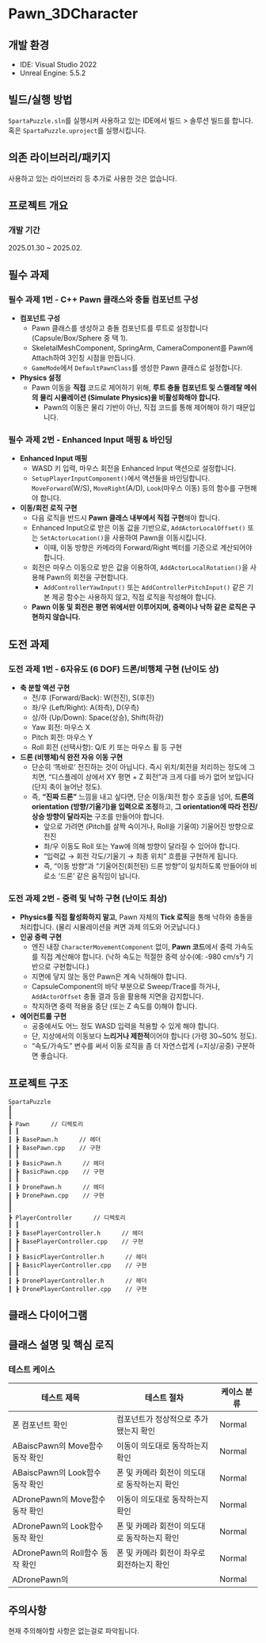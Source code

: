 # Pawn_3DCharacter

## 개발 환경

+ IDE: Visual Studio 2022
+ Unreal Engine: 5.5.2

## 빌드/실행 방법

`SpartaPuzzle.sln`를 실행시켜 사용하고 있는 IDE에서 빌드 > 솔루션 빌드를 합니다.  
혹은 `SpartaPuzzle.uproject`를 실행시킵니다.

## 의존 라이브러리/패키지

사용하고 있는 라이브러리 등 추가로 사용한 것은 없습니다.

## 프로젝트 개요

### 개발 기간

2025.01.30 ~ 2025.02.

## 필수 과제

### **필수 과제 1번 - C++ Pawn 클래스와 충돌 컴포넌트 구성**

- **컴포넌트 구성**
    - Pawn 클래스를 생성하고 충돌 컴포넌트를 루트로 설정합니다 (Capsule/Box/Sphere 중 택 1).
    - SkeletalMeshComponent, SpringArm, CameraComponent를 Pawn에 Attach하여 3인칭 시점을 만듭니다.
    - `GameMode`에서 `DefaultPawnClass`를 생성한 Pawn 클래스로 설정합니다.
- **Physics 설정**
    - Pawn 이동을 **직접** 코드로 제어하기 위해, **루트 충돌 컴포넌트 및 스켈레탈 메쉬의 물리 시뮬레이션 (Simulate Physics)을 비활성화해야 합니다.**
        - Pawn의 이동은 물리 기반이 아닌, 직접 코드를 통해 제어해야 하기 때문입니다.

### **필수 과제 2번 - Enhanced Input 매핑 & 바인딩**

- **Enhanced Input 매핑**
    - WASD 키 입력, 마우스 회전을 Enhanced Input 액션으로 설정합니다.
    - `SetupPlayerInputComponent()`에서 액션들을 바인딩합니다. `MoveForward`(W/S), `MoveRight`(A/D), `Look`(마우스 이동) 등의 함수를 구현해야 합니다.
- **이동/회전 로직 구현**
    - 다음 로직을 반드시 **Pawn 클래스 내부에서 직접 구현**해야 합니다.
    - Enhanced Input으로 받은 이동 값을 기반으로, `AddActorLocalOffset()` 또는 `SetActorLocation()`을 사용하여 Pawn을 이동시킵니다.
        - 이때, 이동 방향은 카메라의 Forward/Right 벡터를 기준으로 계산되어야 합니다.
    - 회전은 마우스 이동으로 받은 값을 이용하여, `AddActorLocalRotation()`을 사용해 Pawn의 회전을 구현합니다.
        - `AddControllerYawInput()` 또는 `AddControllerPitchInput()` 같은 기본 제공 함수는 사용하지 않고, 직접 로직을 작성해야 합니다.
    - **Pawn 이동 및 회전은 평면 위에서만 이루어지며, 중력이나 낙하 같은 로직은 구현하지 않습니다.**

## 도전 과제

### **도전 과제 1번 - 6자유도 (6 DOF) 드론/비행체 구현 (난이도 상)**

- **축 분할 액션 구현**
    - 전/후 (Forward/Back): W(전진), S(후진)
    - 좌/우 (Left/Right): A(좌측), D(우측)
    - 상/하 (Up/Down): Space(상승), Shift(하강)
    - Yaw 회전: 마우스 X
    - Pitch 회전: 마우스 Y
    - Roll 회전 (선택사항): Q/E 키 또는 마우스 휠 등 구현
- **드론 (비행체)식 완전 자유 이동 구현**
    - 단순히 ‘똑바로’ 전진하는 것이 아닙니다. 즉시 위치/회전을 처리하는 정도에 그치면, “디스플레이 상에서 XY 평면 + Z 회전”과 크게 다를 바가 없어 보입니다 (단지 축이 늘어난 정도).
    - 즉, **“진짜 드론”** 느낌을 내고 싶다면, 단순 이동/회전 함수 호출을 넘어, **드론의 orientation (방향/기울기)을 입력으로 조정**하고, **그 orientation에 따라 전진/상승 방향이 달라지는** 구조를 만들어야 합니다.
        - 앞으로 가려면 (Pitch를 살짝 숙이거나, Roll을 기울여) 기울어진 방향으로 전진
        - 좌/우 이동도 Roll 또는 Yaw에 의해 방향이 달라질 수 있어야 합니다.
        - “입력값 → 회전 각도/기울기 → 최종 위치” 흐름을 구현하게 됩니다.
        - 즉, “이동 방향”과 “기울어진(회전된) 드론 방향”이 일치하도록 만들어야 비로소 ‘드론’ 같은 움직임이 납니다.

### **도전 과제 2번 - 중력 및 낙하 구현 (난이도 최상)**

- **Physics를 직접 활성화하지 말고**, Pawn 자체의 **Tick 로직**을 통해 낙하와 충돌을 처리합니다. (물리 시뮬레이션을 켜면 과제 의도와 어긋납니다.)
- **인공 중력 구현**
    - 엔진 내장 `CharacterMovementComponent` 없이, **Pawn 코드**에서 중력 가속도를 직접 계산해야 합니다. (낙하 속도는 적절한 중력 상수(예: -980 cm/s²) 기반으로 구현합니다.)
    - 지면에 닿지 않는 동안 Pawn은 계속 낙하해야 합니다.
    - CapsuleComponent의 바닥 부분으로 Sweep/Trace를 하거나, `AddActorOffset` 충돌 결과 등을 활용해 지면을 감지합니다.
    - 착지하면 중력 적용을 중단 (또는 Z 속도를 0)해야 합니다.
- **에어컨트롤 구현**
    - 공중에서도 어느 정도 WASD 입력을 적용할 수 있게 해야 합니다.
    - 단, 지상에서의 이동보다 **느리거나 제한적**이어야 합니다 (가령 30~50% 정도).
    - “속도/가속도” 변수를 써서 이동 로직을 좀 더 자연스럽게 (=지상/공중) 구분하면 좋습니다.

## 프로젝트 구조

```
SpartaPuzzle
┃
┃
┣ Pawn      // 디렉토리
┃ ┃
┃ ┣ BasePawn.h      // 헤더
┃ ┣ BasePawn.cpp    // 구현
┃ ┃
┃ ┣ BasicPawn.h      // 헤더
┃ ┣ BasicPawn.cpp    // 구현
┃ ┃
┃ ┣ DronePawn.h      // 헤더
┃ ┣ DronePawn.cpp    // 구현
┃
┃
┣ PlayerController      // 디렉토리
┃ ┃
┃ ┣ BasePlayerController.h      // 헤더
┃ ┣ BasePlayerController.cpp    // 구현
┃ ┃
┃ ┣ BasicPlayerController.h      // 헤더
┃ ┣ BasicPlayerController.cpp    // 구현
┃ ┃
┃ ┣ DronePlayerController.h      // 헤더
┃ ┣ DronePlayerController.cpp    // 구현
```

## 클래스 다이어그램



## 클래스 설명 및 핵심 로직

### 테스트 케이스

|테스트 제목|테스트 절차|케이스 분류|
|---|---|---|
|폰 컴포넌트 확인|컴포넌트가 정상적으로 추가됐는지 확인|Normal|
|ABaiscPawn의 Move함수 동작 확인|이동이 의도대로 동작하는지 확인|Normal|
|ABaiscPawn의 Look함수 동작 확인|폰 및 카메라 회전이 의도대로 동작하는지 확인|Normal|
|ADronePawn의 Move함수 동작 확인|이동이 의도대로 동작하는지 확인|Normal|
|ADronePawn의 Look함수 동작 확인|폰 및 카메라 회전이 의도대로 동작하는지 확인|Normal|
|ADronePawn의 Roll함수 동작 확인|폰 및 카메라 회전이 좌우로 회전하는지 확인|Normal|
|ADronePawn의||Normal|

## 주의사항

현재 주의해야할 사항은 없는걸로 파악됩니다.
